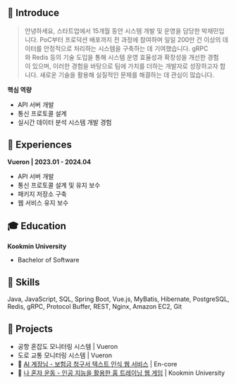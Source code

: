 <!---
jacob3015/jacob3015 is a ✨ special ✨ repository because its `README.md` (this file) appears on your GitHub profile.
You can click the Preview link to take a look at your changes.
--->
## 👏 Introduce
> 안녕하세요, 스타트업에서 15개월 동안 시스템 개발 및 운영을 담당한 박재민입니다.
PoC부터 프로덕션 배포까지 전 과정에 참여하며 일일 200만 건 이상의 데이터를 안정적으로 처리하는 시스템을 구축하는 데 기여했습니다.
gRPC와 Redis 등의 기술 도입을 통해 시스템 운영 효율성과 확장성을 개선한 경험이 있으며, 이러한 경험을 바탕으로 팀에 가치를 더하는 개발자로 성장하고자 합니다.
새로운 기술을 활용해 실질적인 문제를 해결하는 데 관심이 많습니다.

**핵심 역량**  
- API 서버 개발  
- 통신 프로토콜 설계  
- 실시간 데이터 분석 시스템 개발 경험

## 💼 Experiences
**Vueron | 2023.01 - 2024.04**
- API 서버 개발
- 통신 프로토콜 설계 및 유지 보수
- 패키지 저장소 구축
- 웹 서비스 유지 보수

## 🎓 Education
**Kookmin University**
- Bachelor of Software

## 🔨 Skills
Java, JavaScript, SQL, Spring Boot, Vue.js, MyBatis, Hibernate, PostgreSQL, Redis, gRPC, Protocol Buffer, REST, Nginx, Amazon EC2, Git

## 🌟 Projects
* 공항 혼잡도 모니터링 시스템 | Vueron
* 도로 교통 모니터링 시스템 | Vueron
* 🔗 [AI 계장님 - 보험금 청구서 텍스트 인식 웹 서비스](https://github.com/playdata-aichief-ai/aichief-springboot-backend) | En-core
* 🔗 [나 혼자 운동 - 인공 지능을 활용한 홈 트레이닝 웹 게임](https://github.com/kookmin-sw/capstone-2020-24) | Kookmin University
